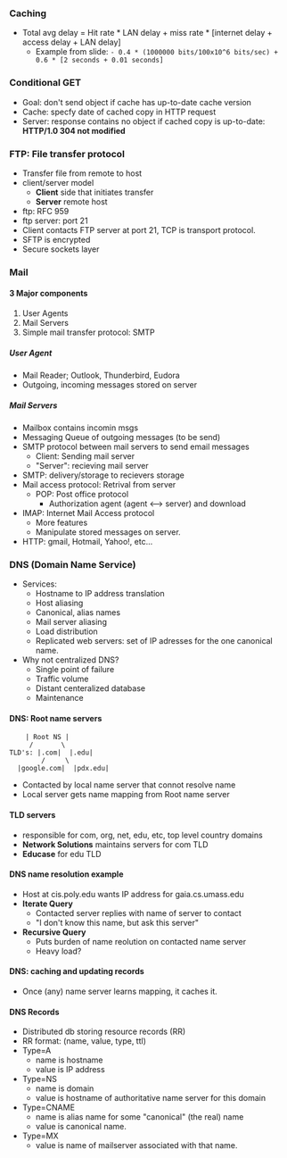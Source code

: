 ### Caching
- Total avg delay = Hit rate * LAN delay + miss rate * [internet delay + access delay + LAN delay]
	- Example from slide:
		`- 0.4 * (1000000 bits/100x10^6 bits/sec) + 0.6 * [2 seconds + 0.01 seconds]`

### Conditional GET
- Goal: don't send object if cache has up-to-date cache version
- Cache: specfy date of cached copy in HTTP request
- Server: response contains no object if cached copy is up-to-date: **HTTP/1.0 304 not modified**

### FTP: File transfer protocol
- Transfer file from remote to host
- client/server model
	 - **Client** side that initiates transfer
	 - **Server** remote host
- ftp: RFC 959
- ftp server: port 21
- Client contacts FTP server at port 21, TCP is transport protocol.
- SFTP is encrypted
- Secure sockets layer

### Mail

#### 3 Major components
1. User Agents
2. Mail Servers
3. Simple mail transfer protocol: SMTP

##### User Agent
- Mail Reader; Outlook, Thunderbird, Eudora
- Outgoing, incoming messages stored on server

##### Mail Servers
- Mailbox contains incomin msgs
- Messaging Queue of outgoing messages (to be send)
- SMTP protocol between mail servers to send email messages
	 - Client: Sending mail server
	 - "Server": recieving mail server
- SMTP: delivery/storage to recievers storage
- Mail access protocol: Retrival from server
	 - POP: Post office protocol
	 	- Authorization agent (agent <--> server) and download
 - IMAP: Internet Mail Access protocol
	  - More features
	  - Manipulate stored messages on server.
 - HTTP: gmail, Hotmail, Yahoo!, etc...

### DNS (Domain Name Service)
- Services:
	 - Hostname to IP address translation
	 - Host aliasing
	 - Canonical, alias names
	 - Mail server aliasing
	 - Load distribution
	 - Replicated web servers: set of IP adresses for the one canonical name.
- Why not centralized DNS?
	 - Single point of failure
	 - Traffic volume
	 - Distant centeralized database
	 - Maintenance

#### DNS: Root name servers

```
	| Root NS |
	 /       \
TLD's: |.com|  |.edu|
        /	  \
  |google.com|  |pdx.edu|
```

- Contacted by local name server that connot resolve name
- Local server gets name mapping from Root name server
#### TLD servers
- responsible for com, org, net, edu, etc, top level country domains
- **Network Solutions** maintains servers for com TLD
- **Educase** for edu TLD

#### DNS name resolution example
- Host at cis.poly.edu wants IP address for gaia.cs.umass.edu
- **Iterate Query**
	- Contacted server replies with name of server to contact
 	- "I don't know this name, but ask this server"
- **Recursive Query**
 	- Puts burden of name reolution on contacted name server
 	- Heavy load?
#### DNS: caching and updating records
- Once (any) name server learns mapping, it caches it.

#### DNS Records
- Distributed db storing resource records (RR)
- RR format: (name, value, type, ttl)
- Type=A
 	- name is hostname
 	- value is IP address
- Type=NS
 	- name is domain
 	- value is hostname of authoritative name server for this domain
- Type=CNAME
 	- name is alias name for some "canonical" (the real) name
 	- value is canonical name.
- Type=MX
 	- value is name of mailserver associated with that name.
